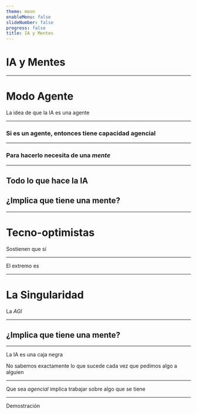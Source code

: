 ```yaml
---
theme: moon
enableMenu: false
slideNumber: false
progress: false
title: IA y Mentes 
---
```


# IA y Mentes

---

# Modo Agente

<!-- Imagenes de termino de agentes -->

La idea de que la IA es una agente

---

### Si es un agente, entonces tiene capacidad agencial

---

### Para hacerlo necesita de una *mente*

---

## Todo lo que hace la IA

## ¿Implica que tiene una mente?

---

# Tecno-optimistas
Sostienen que sí

---

El extremo es

---

# La Singularidad
La $AGI$

---

## ¿Implica que tiene una mente?

---

La IA es una caja negra

No sabemos exactamente lo que sucede cada vez que pedimos algo a alguien

---

Que sea *agencial* implica trabajar sobre algo que se tiene

---

Demostración 